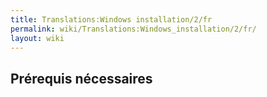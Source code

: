 ```yaml
---
title: Translations:Windows installation/2/fr
permalink: wiki/Translations:Windows_installation/2/fr/
layout: wiki
---
```


## Prérequis nécessaires
